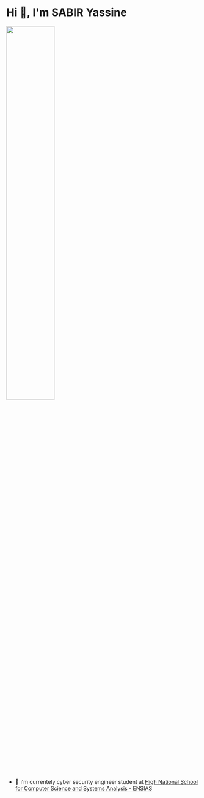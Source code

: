 <h1>Hi 👋, I'm SABIR Yassine</h1>

<img src="https://www.ssl-management.net/wp-content/uploads/2021/10/Cyber-Security.jpg" width="50%" height="50%" style="right: 0px;">
<ul>
  <li>🔭 i'm currentely cyber security engineer student at <a href="ensias.um5.ac.ma">High National School for Computer Science and Systems Analysis - ENSIAS </a></li>
</ul>


<!--
**Yassine-sa/Yassine-sa** is a ✨ _special_ ✨ repository because its `README.md` (this file) appears on your GitHub profile.

Here are some ideas to get you started:

- 🔭 I’m currently working on ...
- 🌱 I’m currently learning ...
- 👯 I’m looking to collaborate on ...
- 🤔 I’m looking for help with ...
- 💬 Ask me about ...
- 📫 How to reach me: ...
- 😄 Pronouns: ...
- ⚡ Fun fact: ...
-->
